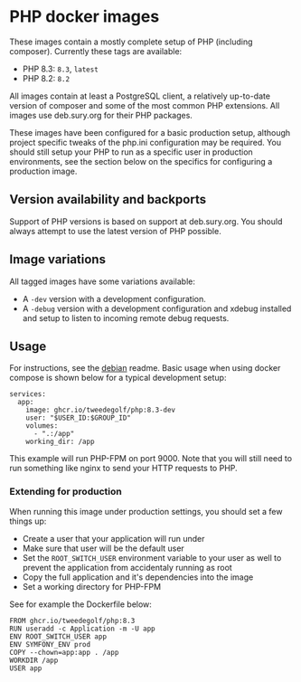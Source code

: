 # PHP docker images
These images contain a mostly complete setup of PHP (including composer).
Currently these tags are available:

* PHP 8.3: `8.3`, `latest`
* PHP 8.2: `8.2`

All images contain at least a PostgreSQL client, a relatively up-to-date
version of composer and some of the most common PHP extensions. All images use
deb.sury.org for their PHP packages.

These images have been configured for a basic production setup, although
project specific tweaks of the php.ini configuration may be required. You
should still setup your PHP to run as a specific user in production
environments, see the section below on the specifics for configuring a
production image.

## Version availability and backports
Support of PHP versions is based on support at deb.sury.org. You should always
attempt to use the latest version of PHP possible.

## Image variations
All tagged images have some variations available:

* A `-dev` version with a development configuration.
* A `-debug` version with a development configuration and xdebug installed
  and setup to listen to incoming remote debug requests.

## Usage
For instructions, see the [debian](https://github.com/tweedegolf/docker-debian-image)
readme. Basic usage when using docker compose is shown below for a typical
development setup:

    services:
      app:
        image: ghcr.io/tweedegolf/php:8.3-dev
        user: "$USER_ID:$GROUP_ID"
        volumes:
          - ".:/app"
        working_dir: /app

This example will run PHP-FPM on port 9000. Note that you will still need to
run something like nginx to send your HTTP requests to PHP.

### Extending for production
When running this image under production settings, you should set a few things
up:

* Create a user that your application will run under
* Make sure that user will be the default user
* Set the `ROOT_SWITCH_USER` environment variable to your user as well to
  prevent the application from accidentaly running as root
* Copy the full application and it's dependencies into the image
* Set a working directory for PHP-FPM

See for example the Dockerfile below:

    FROM ghcr.io/tweedegolf/php:8.3
    RUN useradd -c Application -m -U app
    ENV ROOT_SWITCH_USER app
    ENV SYMFONY_ENV prod
    COPY --chown=app:app . /app
    WORKDIR /app
    USER app
